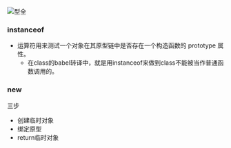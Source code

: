 ![型全](/Users/wangxiping/Documents/github/Front-end-knowledge/JavaScript/ES本身/原型全解.jpg)



### instanceof

- 运算符用来测试一个对象在其原型链中是否存在一个构造函数的 prototype 属性。
  - 在class的babel转译中，就是用instanceof来做到class不能被当作普通函数调用的。




### new 

三步

- 创建临时对象
- 绑定原型
- return临时对象